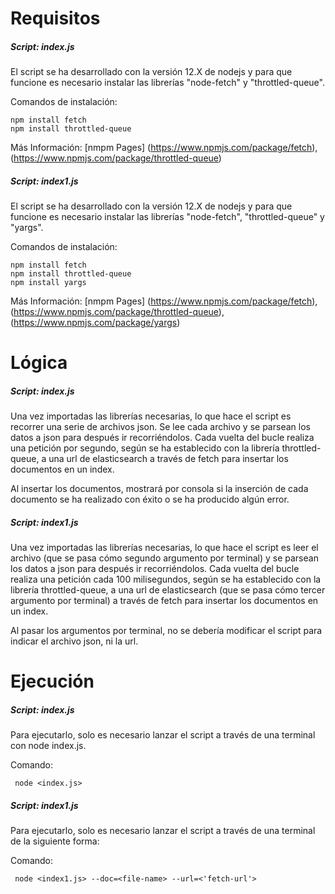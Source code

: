 # Requisitos
##### Script: index.js
El script se ha desarrollado con la versión 12.X de nodejs y para que funcione es necesario instalar las librerías "node-fetch" y "throttled-queue".

Comandos de instalación:
```
npm install fetch
npm install throttled-queue
```
Más Información: [nmpm Pages] (https://www.npmjs.com/package/fetch), (https://www.npmjs.com/package/throttled-queue)

##### Script: index1.js
El script se ha desarrollado con la versión 12.X de nodejs y para que funcione es necesario instalar las librerías "node-fetch", "throttled-queue" y "yargs".

Comandos de instalación:
```
npm install fetch
npm install throttled-queue
npm install yargs
```

Más Información: [nmpm Pages] (https://www.npmjs.com/package/fetch), (https://www.npmjs.com/package/throttled-queue), (https://www.npmjs.com/package/yargs)

# Lógica
##### Script: index.js
Una vez importadas las librerías necesarias, lo que hace el script es recorrer una serie de archivos json. Se lee cada archivo y se parsean los datos a json para después ir recorriéndolos. Cada vuelta del bucle realiza una petición por segundo, según se ha establecido con la librería throttled-queue, a una url de elasticsearch a través de fetch para insertar los documentos en un index.

Al insertar los documentos, mostrará por consola si la inserción de cada documento se ha realizado con éxito o se ha producido algún error.

##### Script: index1.js
Una vez importadas las librerías necesarias, lo que hace el script es leer el archivo (que se pasa cómo segundo argumento por terminal) y se parsean los datos a json para después ir recorriéndolos. Cada vuelta del bucle realiza una petición cada 100 milisegundos, según se ha establecido con la librería throttled-queue, a una url de elasticsearch (que se pasa cómo tercer argumento por terminal) a través de fetch para insertar los documentos en un index.

Al pasar los argumentos por terminal, no se debería modificar el script para indicar el archivo json, ni la url.

# Ejecución
##### Script: index.js
Para ejecutarlo, solo es necesario lanzar el script a través de una terminal con node index.js.

Comando:
```
 node <index.js>
```

##### Script: index1.js
Para ejecutarlo, solo es necesario lanzar el script a través de una terminal de la siguiente forma:

Comando:
```
 node <index1.js> --doc=<file-name> --url=<'fetch-url'>
```
